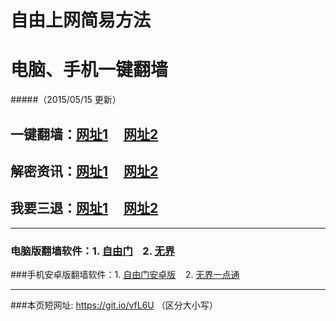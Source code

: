 # 自由上网简易方法
# 电脑、手机一键翻墙
#####（2015/05/15 更新）

## 一键翻墙：<a href="https://d2g1qjq283gw8u.cloudfront.net" target="_blank">网址1</a>&nbsp;&nbsp;&nbsp;&nbsp;&nbsp;<a href="https://d3e6qfhusa3vhe.cloudfront.net" target="_blank">网址2</a>

## 解密资讯：<a href="https://d2g1qjq283gw8u.cloudfront.net/zhen99" target="_blank">网址1</a>&nbsp;&nbsp;&nbsp;&nbsp;&nbsp;<a href="https://d3e6qfhusa3vhe.cloudfront.net/zhen99" target="_blank">网址2</a>

## 我要三退：<a href="https://d2g1qjq283gw8u.cloudfront.net/zs.php/url/d29duwb7un2osd.cloudfront.net/8" target="_blank">网址1</a>&nbsp;&nbsp;&nbsp;&nbsp;&nbsp;<a href="https://dvlkyogqbetr1.cloudfront.net/ogST.aspx" target="_blank">网址2</a>

***

### 电脑版翻墙软件：1. <a href="https://d3b07nb9ldi3br.cloudfront.net/fga01.php?fid=fg753p.zip" target="_blank">自由门</a>&nbsp;&nbsp;&nbsp;&nbsp;2. <a href="https://d3b07nb9ldi3br.cloudfront.net/fga01.php?fid=u1405.zip" target="_blank">无界</a>

###手机安卓版翻墙软件：1. <a href="https://d3b07nb9ldi3br.cloudfront.net/fga01.php?fid=fgma32.apk" target="_blank">自由门安卓版</a>&nbsp;&nbsp;&nbsp;&nbsp;2. <a href="https://d3b07nb9ldi3br.cloudfront.net/fga01.php?fid=um3.1.apk" target="_blank">无界一点通</a>

***

###本页短网址: https://git.io/vfL6U （区分大小写）
